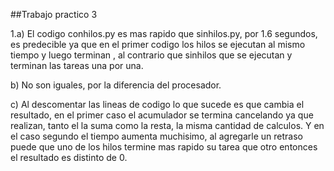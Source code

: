 ##Trabajo practico 3

1.a) El codigo conhilos.py es mas rapido que sinhilos.py, por 1.6 segundos, es predecible ya que en el primer codigo los hilos se ejecutan al mismo tiempo
    y luego terminan , al contrario que sinhilos que se ejecutan y terminan las tareas una por una.
    
b) No son iguales, por la diferencia del procesador.

c) Al descomentar las lineas de codigo lo que sucede es que cambia el resultado, en el primer caso el acumulador se termina cancelando ya que realizan,
   tanto el la suma como la resta, la misma cantidad de calculos. Y en el  caso segundo el tiempo aumenta muchisimo, al agregarle un retraso 
   puede que uno de los hilos termine mas rapido su tarea que otro entonces el resultado es distinto de 0.
